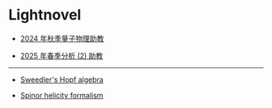 # Lightnovel

* [2024 年秋季量子物理助教](lightnovel/2024-fall-quantum-physics-TA.md)

* [2025 年春季分析 (2) 助教](lightnovel/2025-autumn-analysis-2-TA.md)

---

* [Sweedler's Hopf algebra](lightnovel/Sweedler-algebra.md)

* [Spinor helicity formalism](lightnovel/spinor-helicity.md)